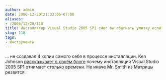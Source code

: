 ```yaml
---
author: admin
date: 2006-12-20T21:33:06-07:00
aliases:
- /2006/12/20/118
title: Инсталлятор Visual Studio 2005 SP1 смог бы обогнать улитку если бы не..
slug: 118
tags:
- Инструменты
---
```


... не создавал 4 копии самого себя в процессе инсталляции. Ken Johnson [рассказывает в своём блоге](http://www.nynaeve.net/?p=102) почему инсталляция Visual Studio 2005 SP1 отнимает столько времени. Не иначе Mr. Smith из Матрицы резвится.
